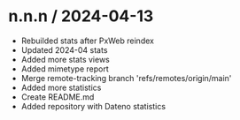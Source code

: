 
n.n.n / 2024-04-13
==================

  * Rebuilded stats after PxWeb reindex
  * Updated 2024-04 stats
  * Added more stats views
  * Added mimetype report
  * Merge remote-tracking branch 'refs/remotes/origin/main'
  * Added more statistics
  * Create README.md
  * Added repository with Dateno statistics
